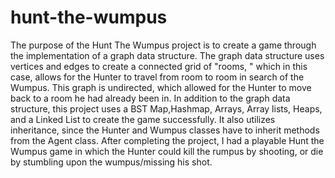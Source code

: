 # hunt-the-wumpus
The purpose of the Hunt The Wumpus project is to create a game through the implementation of a graph data structure. 
The graph data structure uses vertices and edges to create a connected grid of "rooms, "
which in this case, allows for the Hunter to travel from room to room in search of the Wumpus. This graph is undirected, 
which allowed for the Hunter to move back to a room he had already been in. In addition to the graph data structure, 
this project uses a BST Map,Hashmap, Arrays, Array lists, Heaps, and a Linked List to create the game successfully. 
It also utilizes inheritance, since the Hunter and Wumpus classes have to inherit methods from the Agent class. 
After completing the project, I had a playable Hunt the Wumpus game in which the Hunter could kill the rumpus by shooting, 
or die by stumbling upon the wumpus/missing his shot. 
